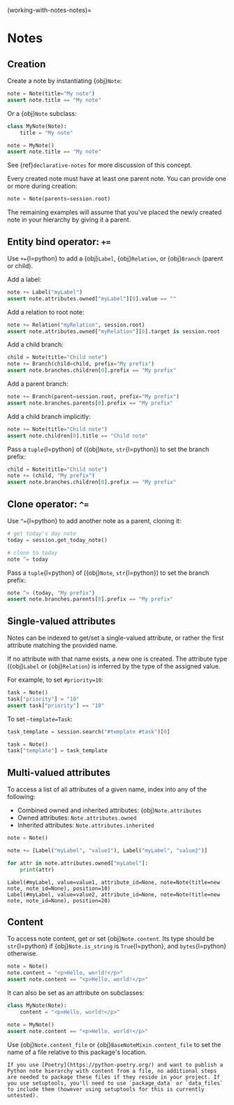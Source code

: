 (working-with-notes-notes)=
# Notes

## Creation

Create a note by instantiating {obj}`Note`:

```python
note = Note(title="My note")
assert note.title == "My note"
```

Or a {obj}`Note` subclass:

```python
class MyNote(Note):
    title = "My note"

note = MyNote()
assert note.title == "My note"
```

See {ref}`declarative-notes` for more discussion of this concept.

Every created note must have at least one parent note. You can provide one or more during creation:

```python
note = Note(parents=session.root)
```

The remaining examples will assume that you've placed the newly created note in your hierarchy by giving it a parent.

## Entity bind operator: `+=`

Use `+=`{l=python} to add a {obj}`Label`, {obj}`Relation`, or {obj}`Branch` (parent or child).

Add a label:

```python
note += Label("myLabel")
assert note.attributes.owned["myLabel"][0].value == ""
```

Add a relation to root note:

```python
note += Relation("myRelation", session.root)
assert note.attributes.owned["myRelation"][0].target is session.root
```

Add a child branch:

```python
child = Note(title="Child note")
note += Branch(child=child, prefix="My prefix")
assert note.branches.children[0].prefix == "My prefix"
```

Add a parent branch:

```python
note += Branch(parent=session.root, prefix="My prefix")
assert note.branches.parents[0].prefix == "My prefix"
```

Add a child branch implicitly:

```python
note += Note(title="Child note")
assert note.children[0].title == "Child note"
```

Pass a `tuple`{l=python} of ({obj}`Note`, `str`{l=python}) to set the branch prefix:

```python
child = Note(title="Child note")
note += (child, "My prefix")
assert note.branches.children[0].prefix == "My prefix"
```

## Clone operator: `^=`

Use `^=`{l=python} to add another note as a parent, cloning it:

```python
# get today's day note
today = session.get_today_note()

# clone to today
note ^= today
```

Pass a `tuple`{l=python} of ({obj}`Note`, `str`{l=python}) to set the branch prefix:

```python
note ^= (today, "My prefix")
assert note.branches.parents[0].prefix == "My prefix"
```

## Single-valued attributes

Notes can be indexed to get/set a single-valued attribute, or rather the first attribute matching the provided name. 

If no attribute with that name exists, a new one is created. The attribute type ({obj}`Label` or {obj}`Relation`) is inferred by the type of the assigned value.

For example, to set `#priority=10`:

```python
task = Note()
task["priority"] = "10"
assert task["priority"] == "10"
```

To set `~template=Task`:

```python
task_template = session.search("#template #task")[0]

task = Note()
task["template"] = task_template
```

## Multi-valued attributes

To access a list of all attributes of a given name, index into any of the following:

- Combined owned and inherited attributes: {obj}`Note.attributes`
- Owned attributes: `Note.attributes.owned`
- Inherited attributes: `Note.attributes.inherited`

```python
note = Note()

note += [Label("myLabel", "value1"), Label("myLabel", "value2")]

for attr in note.attributes.owned["myLabel"]:
    print(attr)
```
```none
Label(#myLabel, value=value1, attribute_id=None, note=Note(title=new note, note_id=None), position=10)
Label(#myLabel, value=value2, attribute_id=None, note=Note(title=new note, note_id=None), position=20)
```

## Content

To access note content, get or set {obj}`Note.content`. Its type should be `str`{l=python} if {obj}`Note.is_string` is `True`{l=python}, and `bytes`{l=python} otherwise.

```python
note = Note()
note.content = "<p>Hello, world!</p>"
assert note.content == "<p>Hello, world!</p>"
```

It can also be set as an attribute on subclasses:

```python
class MyNote(Note):
    content = "<p>Hello, world!</p>"

note = MyNote()
assert note.content == "<p>Hello, world!</p>"
```

Use {obj}`Note.content_file` or {obj}`BaseNoteMixin.content_file` to set the name of a file relative to this package's location.

```{note}
If you use [Poetry](https://python-poetry.org/) and want to publish a Python note hierarchy with content from a file, no additional steps are needed to package these files if they reside in your project. If you use setuptools, you'll need to use `package_data` or `data_files` to include them (however using setuptools for this is currently untested).
```
